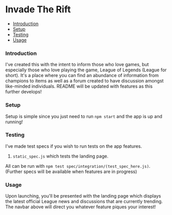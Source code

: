 # Invade The Rift

* [Introduction](#introduction)
* [Setup](#setup)
* [Testing](#testing)
* [Usage](#usage)

### Introduction
I've created this with the intent to inform those who love games, but especially those who love playing the game, League of Legends (League for short). It's a place where you can find an abundance of information from champions to items as well as a forum created to have discussion amongst like-minded individuals. README will be updated with features as this further develops!

### Setup
Setup is simple since you just need to run `npm start` and the app is up and running!

### Testing
I've made test specs if you wish to run tests on the app features.  
1. `static_spec.js` which tests the landing page.  

All can be run with `npm test spec/integration/(test_spec_here.js)`.
(Further specs will be available when features are in progress)

### Usage
Upon launching, you'll be presented with the landing page which displays the latest official League news and discussions that are currently trending. The navbar above will direct you whatever feature piques your interest!
